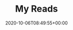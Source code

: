 ---
title: "My Reads"
description: "The Doks Blog."
date: 2020-10-06T08:49:55+00:00
lastmod: 2020-10-06T08:49:55+00:00
draft: false
images: []
books: [{
    title: "A Promised Land",
    author: "Barack Obama",
    image: "https://gowrishankarin.github.io/gowrishankarin_2/reads/images/a_promised_land.png"
}, 
{
    title: "Evolve Your Brain",
    author: "Joe Dispenza",
    image: "https://gowrishankarin.github.io/gowrishankarin_2/reads/images/evolve_your_brain.jpg"
}, 
{
    title: "Mossad",
    author: "Michael Zohar, Nissim Mishal",
    image: "https://gowrishankarin.github.io/gowrishankarin_2/reads/images/mossad.jpg"
}, 
{
    title: "The Gene",
    author: "Siddhartha Mukherjee",
    image: "https://gowrishankarin.github.io/gowrishankarin_2/reads/images/the_gene.jpg"
}, 


{
    title: "Outliers",
    author: "Malcom Gladwell",
    image: "https://gowrishankarin.github.io/gowrishankarin_2/reads/images/outliers.jpg"
}, 
{
    title: "Americanah",
    author: "Chimamanda Ngouzi Adichie",
    image: "https://gowrishankarin.github.io/gowrishankarin_2/reads/images/americanah.jpg"
}, 
{
    title: "My Gita",
    author: "Devdutt Pattanaik",
    image: "https://gowrishankarin.github.io/gowrishankarin_2/reads/images/my_gita.jpg"
}, 
{
    title: "Talking to Strangers",
    author: "Malcom Gladwell",
    image: "https://gowrishankarin.github.io/gowrishankarin_2/reads/images/talking_to_strangers.jpg"
}, 


{
    title: "Surely You're Joking, Mr.Feynman",
    author: "Richard P. Feynman",
    image: "https://gowrishankarin.github.io/gowrishankarin_2/reads/images/surely_you_are_joking.jpg"
}, 
{
    title: "Teachings of Vivekananda",
    author: "Vivekananda",
    image: "https://gowrishankarin.github.io/gowrishankarin_2/reads/images/teachings_of_vivekananda.jpg"
}, 
{
    title: "A Short History of Nearly Everything",
    author: "Bill Bryson",
    image: "https://gowrishankarin.github.io/gowrishankarin_2/reads/images/short_history_everything.jpg"
}, 
{
    title: "How to Win Friends and Influence People",
    author: "Dale Carnegie",
    image: "https://gowrishankarin.github.io/gowrishankarin_2/reads/images/how_to_win_friends.jpg"
}, 


{
    title: "The Vegetarian",
    author: "Han Kang",
    image: "https://gowrishankarin.github.io/gowrishankarin_2/reads/images/the_vegetarian.jpg"
}, 
{
    title: "Sapiens",
    author: "Yuval Noah Harari",
    image: "https://gowrishankarin.github.io/gowrishankarin_2/reads/images/sapiens.jpg"
}, 
{
    title: "Disgrace",
    author: "John Maxwell Coetzee",
    image: "https://gowrishankarin.github.io/gowrishankarin_2/reads/images/disgrace.jpg"
}, 
{
    title: "Homo Deus",
    author: "Yuval Noah Harari",
    image: "https://gowrishankarin.github.io/gowrishankarin_2/reads/images/homo_deus.jpg"
}, 


{
    title: "21 Lessons for the 21st Century",
    author: "Yuval Noah Harari",
    image: "https://gowrishankarin.github.io/gowrishankarin_2/reads/images/21_lessons_21_century.jpg"
}, 
{
    title: "One Hundred Years of Solitude",
    author: "Gabriel García Márquez",
    image: "https://gowrishankarin.github.io/gowrishankarin_2/reads/images/100_years_solitude.jpg"
}, 
{
    title: "The Subtle Art of Not Giving a Fuck",
    author: "Mark Manson",
    image: "https://gowrishankarin.github.io/gowrishankarin_2/reads/images/the_subtle_art_of_not_giving.png"
}, 
{
    title: "The Man Who Knew Infinity",
    author: "Robert Kanigel",
    image: "https://gowrishankarin.github.io/gowrishankarin_2/reads/images/man_who_knew_infinity.jpg"
}, 


{
    title: "Straight from the Gut",
    author: "John F. Welch",
    image: "https://gowrishankarin.github.io/gowrishankarin_2/reads/images/straight_from_the_gut.jpg"
}, 
{
    title: "Metamorphosis",
    author: "Franz Kafka",
    image: "https://gowrishankarin.github.io/gowrishankarin_2/reads/images/metamorphosis.jpg"
}, 
{
    title: "On The Beach",
    author: "Nevil Shute",
    image: "https://gowrishankarin.github.io/gowrishankarin_2/reads/images/on_the_beach.jpg"
}, 
{
    title: "Made in Japan",
    author: "Akio Morita",
    image: "https://gowrishankarin.github.io/gowrishankarin_2/reads/images/made_in_japan.jpg"
}, 


{
    title: "First, Break All The Rules",
    author: "Marcus Buckingham, Curt Coffman",
    image: "https://gowrishankarin.github.io/gowrishankarin_2/reads/images/first_break_all_rules.jpg"
}, 
{
    title: "The Monk Who Sold His Ferrari",
    author: "Robin Sharma",
    image: "https://gowrishankarin.github.io/gowrishankarin_2/reads/images/monk_sold_ferrari.jpg"
}, 
{
    title: "The Difficulty of Being Good",
    author: "Gurcharan Das",
    image: "https://gowrishankarin.github.io/gowrishankarin_2/reads/images/difficulty_of_being_good.jpg"
}, 
{
    title: "Iacocca: An Autobiography",
    author: "Lee Iacocca",
    image: "https://gowrishankarin.github.io/gowrishankarin_2/reads/images/iacocca.jpg"
}, 


{
    title: "Tuesdays with Morrie",
    author: "Mitch Albom",
    image: "https://gowrishankarin.github.io/gowrishankarin_2/reads/images/tuesdays_with_morrie.jpg"
}, 
{
    title: "Julian Assange: The Unauthorised Autobiography",
    author: "Andrew O'Hagan and Julian Assange",
    image: "https://gowrishankarin.github.io/gowrishankarin_2/reads/images/julian_assange.jpg"
}
]
---